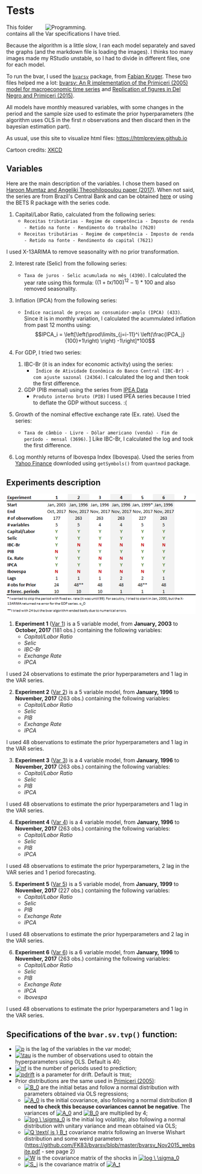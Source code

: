 # Tests

<p align = "left">
    <img src="https://imgs.xkcd.com/comics/automation.png" alt="Programming." width="400" align = "right">
</p>

This folder contains all the Var specifications I have tried.

Because the algorithm is a little slow, I ran each model separately and saved the graphs (and the markdown file is loading the images).
I thinks too many images made my RStudio unstable, so I had to divide in different files, one for each model.

To run the bvar, I used the [`bvarsv`](https://cran.r-project.org/web/packages/bvarsv/index.html) package, 
from [Fabian Kruger](https://sites.google.com/site/fk83research/papers). These two files helped me a lot: [bvarsv: An R implementation of the Primiceri (2005) model for macroeconomic time series](https://github.com/FK83/bvarsv/blob/master/bvarsv_Nov2015_website.pdf) 
and [Replication of figures in Del Negro and Primiceri (2015)](https://github.com/FK83/bvarsv/blob/master/bvarsv_replication.pdf).

All models have monthly measured variables, with some changes in the period and the sample size used to estimate the prior hyperparameters 
(the algorithm uses OLS in the first _n_ observations and then discard then in the bayesian estimation part).

As usual, use this site to visualize html files: https://htmlpreview.github.io

Cartoon credits: [XKCD](https://xkcd.com/1319/)

## Variables

Here are the main description of the variables. I chose them based on [Haroon Mumtaz and Angeliki Theophilopoulou paper (2017)](http://www.sciencedirect.com/science/article/pii/S0014292117301332).
When not said, the series are from Brazil's Central Bank and can be obtained [here](https://www3.bcb.gov.br/sgspub) or using the BETS 
R package with the series code.

1. Capital/Labor Ratio, calculated from the following series:
    * `Receitas tributárias - Regime de competência - Imposto de renda - Retido na fonte - Rendimento do trabalho (7620)`
    * `Receitas tributárias - Regime de competência - Imposto de renda - Retido na fonte - Rendimento do capital (7621)`

I used X-13ARIMA to remove seasonality with no prior transformation.

2. Interest rate (Selic) from the following series:
    * `Taxa de juros - Selic acumulada no mês (4390)`.
I calculated the year rate using this formula: $\left((1+tx/100)^12 -1\right)*100$ and also removed seasonality.

3. Inflation (IPCA) from the following series:
    * `Índice nacional de preços ao consumidor-amplo (IPCA) (433)`. 
Since it is in monthly variation, I calculated the acummulated inflation from past 12 months using: 
$$IPCA_i = \left[\left(\prod\limits_{j=i-11}^i \left(\frac{IPCA_j}{100}+1\right) \right) -1\right]*100$$

4. For GDP, I tried two series:
    1. IBC-Br (it is an index for economic activity) using the series:
        * `	Índice de Atividade Econômica do Banco Central (IBC-Br) - com ajuste sazonal (24364)`. 
I calculated the log and then took the first difference.
    2. GDP (PIB mensal) using the series from [IPEA Data](http://www.ipeadata.gov.br/Default.aspx)
        * 	`Produto interno bruto (PIB)`
I used IPEA series because I tried to deflate the GDP without success. :(

5. Growth of the nominal effective exchange rate (Ex. rate). Used the series:
    * `Taxa de câmbio - Livre - Dólar americano (venda) - Fim de período - mensal (3696)`. ]
Like IBC-Br, I calculated the log and took the first difference.

6. Log monthly returns of Ibovespa Index (Ibovespa). Used the series from [Yahoo Finance](https://finance.yahoo.com/quote/%5EBVSP/history?period1=820461600&period2=1515981600&interval=1mo&filter=history&frequency=1mo) downloded using `getSymbols()` from `quantmod` package.

## Experiments description

![Var specifications](https://github.com/aishameriane/msc-economics/blob/master/Macroeconomics_II/article/Tests/Testes.png)

1. **Experiment 1** ([Var 1](https://htmlpreview.github.io/?https://github.com/aishameriane/msc-economics/blob/master/Macroeconomics_II/article/Tests/Var1.html)) is a 5 variable model, from **January, 2003** to **October, 2017** (181 obs.) containing the following variables:
    * _Capital/Labor Ratio_
    * _Selic_
    * _IBC-Br_
    * _Exchange Rate_
    * _IPCA_
    
I used 24 observations to estimate the prior hyperparameters and 1 lag in the VAR series.

2. **Experiment 2** ([Var 2](https://htmlpreview.github.io/?https://github.com/aishameriane/msc-economics/blob/master/Macroeconomics_II/article/Tests/Var2.html)) is a 5 variable model, from **January, 1996** to **November, 2017** (263 obs.) containing the following variables:
    * _Capital/Labor Ratio_
    * _Selic_
    * _PIB_
    * _Exchange Rate_
    * _IPCA_
    
I used 48 observations to estimate the prior hyperparameters and 1 lag in the VAR series.
    
3. **Experiment 3** ([Var 3](https://htmlpreview.github.io/?https://github.com/aishameriane/msc-economics/blob/master/Macroeconomics_II/article/Tests/Var3.html)) is a 4 variable model, from **January, 1996** to **November, 2017** (263 obs.) containing the following variables:
    * _Capital/Labor Ratio_
    * _Selic_
    * _PIB_
    * _IPCA_
    
I used 48 observations to estimate the prior hyperparameters and 1 lag in the VAR series.

4. **Experiment 4** ([Var 4](https://htmlpreview.github.io/?https://github.com/aishameriane/msc-economics/blob/master/Macroeconomics_II/article/Tests/Var4.html)) is a 4 variable model, from **January, 1996** to **November, 2017** (263 obs.) containing the following variables:
    * _Capital/Labor Ratio_
    * _Selic_
    * _PIB_
    * _IPCA_
    
I used 48 observations to estimate the prior hyperparameters, 2 lag in the VAR series and 1 period forecasting.

5. **Experiment 5** ([Var 5](https://htmlpreview.github.io/?https://github.com/aishameriane/msc-economics/blob/master/Macroeconomics_II/article/Tests/Var5.html)) is a 5 variable model, from **January, 1999** to **November, 2017** (227 obs.) containing the following variables:
    * _Capital/Labor Ratio_
    * _Selic_
    * _PIB_
    * _Exchange Rate_
    * _IPCA_
    
I used 48 observations to estimate the prior hyperparameters and 2 lag in the VAR series.

6. **Experiment 6** ([Var 6](https://htmlpreview.github.io/?https://github.com/aishameriane/msc-economics/blob/master/Macroeconomics_II/article/Tests/Var6.html)) is a 6 variable model, from **January, 1996** to **November, 2017** (263 obs.) containing the following variables:
    * _Capital/Labor Ratio_
    * _Selic_
    * _PIB_
    * _Exchange Rate_
    * _IPCA_
    * _Ibovespa_
    
I used 48 observations to estimate the prior hyperparameters and 1 lag in the VAR series.
    
## Specifications of the `bvar.sv.tvp()` function:

* <a href="https://www.codecogs.com/eqnedit.php?latex=p" target="_blank"><img src="https://latex.codecogs.com/gif.latex?p" title="p" /></a> is the lag of the variables in the var model;
* <a href="https://www.codecogs.com/eqnedit.php?latex=\tau" target="_blank"><img src="https://latex.codecogs.com/gif.latex?\tau" title="\tau" /></a> is the number of observations used to obtain the hyperparameters using OLS. Default is 40;
* <a href="https://www.codecogs.com/eqnedit.php?latex=nf" target="_blank"><img src="https://latex.codecogs.com/gif.latex?nf" title="nf" /></a> is the number of periods used to prediction;
* <a href="https://www.codecogs.com/eqnedit.php?latex=pdrift" target="_blank"><img src="https://latex.codecogs.com/gif.latex?pdrift" title="pdrift" /></a> is a parameter for drift. Default is `TRUE`;
* Prior distributions are the same used in [Primiceri (2005)](http://faculty.wcas.northwestern.edu/~gep575/tvsvar_final_july_04.pdf):
    * <a href="https://www.codecogs.com/eqnedit.php?latex=B_0" target="_blank"><img src="https://latex.codecogs.com/gif.latex?B_0" title="B_0" /></a> are the initial betas and follow a normal distribution with parameters obtained via OLS regressions;
    * <a href="https://www.codecogs.com/eqnedit.php?latex=A_0" target="_blank"><img src="https://latex.codecogs.com/gif.latex?A_0" title="A_0" /></a> is the initial covariance, also following a normal distribution (**I need to check this because covariances cannot be negative**. The variances of <a href="https://www.codecogs.com/eqnedit.php?latex=A_0" target="_blank"><img src="https://latex.codecogs.com/gif.latex?A_0" title="A_0" /></a> and <a href="https://www.codecogs.com/eqnedit.php?latex=B_0" target="_blank"><img src="https://latex.codecogs.com/gif.latex?B_0" title="B_0" /></a> are multiplied by 4;
    * <a href="https://www.codecogs.com/eqnedit.php?latex=log&space;\&space;\sigma_0" target="_blank"><img src="https://latex.codecogs.com/gif.latex?log&space;\&space;\sigma_0" title="log \ \sigma_0" /></a> is the initial log volatility, also following a normal distribution with unitary variance and mean obtained via OLS;
    * <a href="https://www.codecogs.com/eqnedit.php?latex=Q&space;\text{&space;is&space;}&space;B_t" target="_blank"><img src="https://latex.codecogs.com/gif.latex?Q&space;\text{&space;is&space;}&space;B_t" title="Q \text{ is } B_t" /></a> covariance matrix following an Inverse Wishart distribution and some weird parameters (https://github.com/FK83/bvarsv/blob/master/bvarsv_Nov2015_website.pdf - see page 2)
    * <a href="https://www.codecogs.com/eqnedit.php?latex=W" target="_blank"><img src="https://latex.codecogs.com/gif.latex?W" title="W" /></a> is the covariance matrix of the shocks in  <a href="https://www.codecogs.com/eqnedit.php?latex=log&space;\&space;\sigma_0" target="_blank"><img src="https://latex.codecogs.com/gif.latex?log&space;\&space;\sigma_0" title="log \ \sigma_0" /></a>
    * <a href="https://www.codecogs.com/eqnedit.php?latex=S_j" target="_blank"><img src="https://latex.codecogs.com/gif.latex?S_j" title="S_j" /></a> is the covariance matrix of <a href="https://www.codecogs.com/eqnedit.php?latex=A_t" target="_blank"><img src="https://latex.codecogs.com/gif.latex?A_t" title="A_t" /></a>
